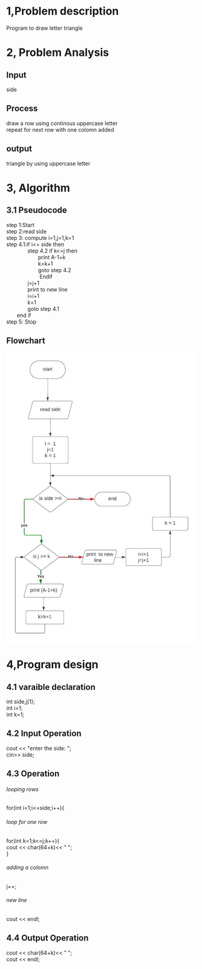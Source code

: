 # 1,Problem description
Program to draw letter triangle 
# 2, Problem Analysis
## Input 
side
## Process
draw a row using continous uppercase letter </br>
repeat for next row with one colomn added
## output 
triangle by using uppercase letter
# 3, Algorithm
## 3.1 Pseudocode
step 1:Start</br>
step 2:read side</br>
step 3: compute i=1,j=1,k=1</br>
step 4.1:if i<= side then </br>
&emsp;&emsp;&emsp;&emsp;step 4.2 if k<=j then </br>
&emsp;&emsp;&emsp;&emsp;&emsp;&emsp;print A-1+k </br>
&emsp;&emsp;&emsp;&emsp;&emsp;&emsp;k=k+1 </br>
&emsp;&emsp;&emsp;&emsp;&emsp;&emsp;goto step 4.2 </br>
&emsp;&emsp;&emsp;&emsp;&emsp;&emsp; Endif </br>
&emsp;&emsp;&emsp;&emsp;j=j+1 </br>
&emsp;&emsp;&emsp;&emsp;print to new line </br>
&emsp;&emsp;&emsp;&emsp;i=i+1 </br>
&emsp;&emsp;&emsp;&emsp;k=1 </br>
&emsp;&emsp;&emsp;&emsp;goto step 4.1 </br>
&emsp;&emsp;end if</br>
step 5: Stop
## Flowchart
<img src="Flowcharts.jpeg"></br>
# 4,Program design
## 4.1 varaible declaration
int side,j(1); </br>
int i=1; </br>
int k=1;
## 4.2 Input Operation
cout << "enter the side: ";</br>
cin>> side;
## 4.3 Operation
###### looping rows
for(int i=1;i<=side;i++){
###### loop for one row
for(int k=1;k<=j;k++){</br>
cout << char(64+k)<< "  ";</br>
}
###### adding a colomn
j++;
###### new line
 cout << endl;
## 4.4 Output Operation
cout << char(64+k)<< "  "; </br>
cout << endl;
